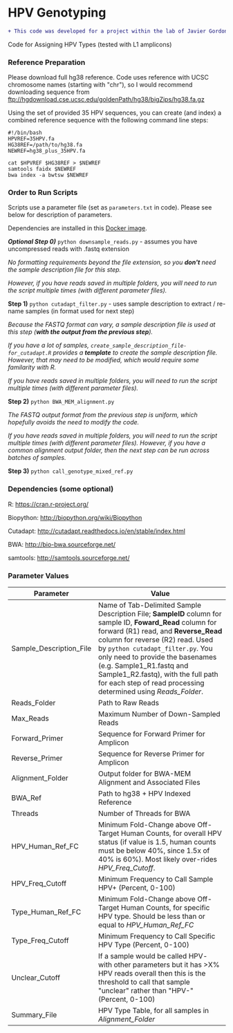 # HPV Genotyping

```diff
+ This code was developed for a project within the lab of Javier Gordon Ogembo.
```

Code for Assigning HPV Types (tested with L1 amplicons)

### Reference Preparation ###

Please download full hg38 reference.  Code uses reference with UCSC chromosome names (starting with "chr"), so I would recommend downloading sequence from ftp://hgdownload.cse.ucsc.edu/goldenPath/hg38/bigZips/hg38.fa.gz

Using the set of provided 35 HPV sequences, you can create (and index) a combined reference sequence with the following command line steps:

```
#!/bin/bash
HPVREF=35HPV.fa
HG38REF=/path/to/hg38.fa
NEWREF=hg38_plus_35HPV.fa

cat $HPVREF $HG38REF > $NEWREF
samtools faidx $NEWREF
bwa index -a bwtsw $NEWREF
```

### Order to Run Scripts ###

Scripts use a parameter file (set as `parameters.txt` in code).  Please see below for description of parameters.

Dependencies are installed in this [Docker image](https://hub.docker.com/r/cwarden45/hpv-project/).

***Optional Step 0)*** `python downsample_reads.py` - assumes you have uncompressed reads with .fastq extension

*No formatting requirements beyond the file extension, so you **don't** need the sample description file for this step.*

*However, if you have reads saved in multiple folders, you will need to run the script multiple times (with different parameter files).*

**Step 1)** `python cutadapt_filter.py` - uses sample description to extract / re-name samples (in format used for next step)

*Because the FASTQ format can vary, a sample description file is used at this step (**with the output from the previous step**).*

*If you have a lot of samples, `create_sample_description_file-for_cutadapt.R` provides a **template** to create the sample description file.  However, that may need to be modified, which would require some familarity with R.*

*If you have reads saved in multiple folders, you will need to run the script multiple times (with different parameter files).*

**Step 2)** `python BWA_MEM_alignment.py`

*The FASTQ output format from the previous step is uniform, which hopefully avoids the need to modify the code.*

*If you have reads saved in multiple folders, you will need to run the script multiple times (with different parameter files).  However, if you have a common alignment output folder, then the next step can be run across batches of samples.*

**Step 3)** `python call_genotype_mixed_ref.py`

### Dependencies (some optional) ###

R: https://cran.r-project.org/

Biopython: http://biopython.org/wiki/Biopython

Cutadapt: http://cutadapt.readthedocs.io/en/stable/index.html

BWA: http://bio-bwa.sourceforge.net/

samtools: http://samtools.sourceforge.net/


### Parameter Values ###
| Parameter | Value|
|---|---|
|Sample_Description_File|Name of Tab-Delimited Sample Description File; **SampleID** column for sample ID, **Foward_Read** column for forward (R1) read, and **Reverse_Read** column for reverse (R2) read.  Used by `python cutadapt_filter.py`.  You only need to provide the basenames (e.g. Sample1_R1.fastq and Sample1_R2.fastq), with the full path for each step of read processing determined using *Reads_Folder*.|
|Reads_Folder|Path to Raw Reads|
|Max_Reads|Maximum Number of Down-Sampled Reads|
|Forward_Primer|Sequence for Forward Primer for Amplicon|
|Reverse_Primer|Sequence for Reverse Primer for Amplicon|
|Alignment_Folder|Output folder for BWA-MEM Alignment and Associated Files|
|BWA_Ref|Path to hg38 + HPV Indexed Reference|
|Threads|Number of Threads for BWA|
|HPV_Human_Ref_FC|Minimum Fold-Change above Off-Target Human Counts, for overall HPV status (if value is 1.5, human counts must be below 40%, since 1.5x of 40% is 60%).  Most likely over-rides *HPV_Freq_Cutoff*.|
|HPV_Freq_Cutoff|Minimum Frequency to Call Sample HPV+ (Percent, 0-100)|
|Type_Human_Ref_FC|Minimum Fold-Change above Off-Target Human Counts, for specific HPV type.  Should be less than or equal to *HPV_Human_Ref_FC*|
|Type_Freq_Cutoff|Minimum Frequency to Call Specific HPV Type (Percent, 0-100)|
|Unclear_Cutoff|If a sample would be called HPV- with other parameters but it has >X% HPV reads overall then this is the threshold to call that sample "unclear" rather than "HPV-" (Percent, 0-100)|
|Summary_File|HPV Type Table, for all samples in *Alignment_Folder*|
